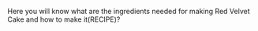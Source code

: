 Here you will know what are the ingredients needed for making Red Velvet Cake and how to make it(RECIPE)?
